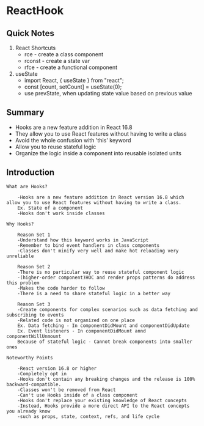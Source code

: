 # ReactHook

## Quick Notes

1. React Shortcuts
   - rce - create a class component
   - rconst - create a state var
   - rfce - create a functional component
2. useState
   - import React, { useState } from "react";
   - const [count, setCount] = useState(0);
   - use prevState, when updating state value based on previous value

## Summary

- Hooks are a new feature addition in React 16.8
- They allow you to use React features without having to write a class
- Avoid the whole confusion with 'this' keyword
- Allow you to reuse stateful logic
- Organize the logic inside a component into reusable isolated units

## Introduction

    What are Hooks?

        -Hooks are a new feature addition in React version 16.8 which allow you to use React features without having to write a class.
        Ex. State of a component
        -Hooks don't work inside classes

    Why Hooks?

        Reason Set 1
        -Understand how this keyword works in JavaScript
        -Remember to bind event handlers in class components
        -Classes don't minify very well and make hot reloading very unreliable

        Reason Set 2
        -There is no particular way to reuse stateful component logic
        -(higher-order component)HOC and render props patterns do address this problem
        -Makes the code harder to follow
        -There is a need to share stateful logic in a better way

        Reason Set 3
        -Create components for complex scenarios such as data fetching and subscribing to events
        -Related code is not organized on one place
        Ex. Data fetching - In componentDidMount and componentDidUpdate
        Ex. Event listeners - In componentDidMount annd conponentWillUnmount
        Because of stateful logic - Cannot break components into smaller ones

    Noteworthy Points

        -React version 16.8 or higher
        -Completely opt in
        -Hooks don't contain any breaking changes and the release is 100% backward-compatible.
        -Classes won't be removed from React
        -Can't use Hooks inside of a class component
        -Hooks don't replace your existing knowledge of React concepts
        -Instead, Hooks provide a more direct API to the React concepts you already know
        -such as props, state, context, refs, and life cycle
